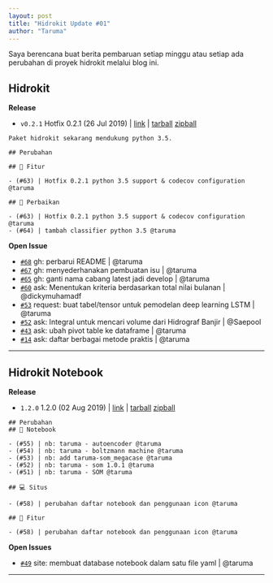 ```yaml
---
layout: post
title: "Hidrokit Update #01"
author: "Taruma"
---
```


Saya berencana buat berita pembaruan setiap minggu atau setiap ada perubahan di proyek hidrokit melalui blog ini. 

## Hidrokit

**Release**
- `v0.2.1` Hotfix 0.2.1 (26 Jul 2019) \| [link](https://github.com/taruma/hidrokit/releases/tag/v0.2.1) \| [tarball](https://api.github.com/repos/taruma/hidrokit/tarball/v0.2.1) [zipball](https://api.github.com/repos/taruma/hidrokit/zipball/v0.2.1)

```
Paket hidrokit sekarang mendukung python 3.5.

## Perubahan

## 🚀 Fitur

- (#63) | Hotfix 0.2.1 python 3.5 support & codecov configuration @taruma

## 🐛 Perbaikan

- (#63) | Hotfix 0.2.1 python 3.5 support & codecov configuration @taruma
- (#64) | tambah classifier python 3.5 @taruma
```

**Open Issue**
- [`#68`](https://github.com/taruma/hidrokit/issues/68) gh: perbarui README \| @taruma
- [`#67`](https://github.com/taruma/hidrokit/issues/67) gh: menyederhanakan pembuatan isu \| @taruma
- [`#65`](https://github.com/taruma/hidrokit/issues/65) gh: ganti nama cabang latest jadi develop \| @taruma
- [`#60`](https://github.com/taruma/hidrokit/issues/60) ask: Menentukan kriteria berdasarkan total nilai bulanan \| @dickymuhamadf
- [`#53`](https://github.com/taruma/hidrokit/issues/53) request: buat tabel/tensor untuk pemodelan deep learning LSTM \| @taruma
- [`#52`](https://github.com/taruma/hidrokit/issues/52) ask: Integral untuk mencari volume dari Hidrograf Banjir \| @Saepool
- [`#43`](https://github.com/taruma/hidrokit/issues/43) ask: ubah pivot table ke dataframe \| @taruma
- [`#14`](https://github.com/taruma/hidrokit/issues/14) ask: daftar berbagai metode praktis \| @taruma

-----

## Hidrokit Notebook

**Release**
- `1.2.0` 1.2.0 (02 Aug 2019) \| [link](https://github.com/taruma/hidrokit-nb/releases/tag/1.2.0) \| [tarball](https://api.github.com/repos/taruma/hidrokit-nb/tarball/1.2.0) [zipball](https://api.github.com/repos/taruma/hidrokit-nb/zipball/1.2.0)

```
## Perubahan
## 📘 Notebook

- (#55) | nb: taruma - autoencoder @taruma
- (#54) | nb: taruma - boltzmann machine @taruma
- (#53) | nb: add taruma-som_megacase @taruma
- (#52) | nb: taruma - som 1.0.1 @taruma
- (#51) | nb: taruma - SOM @taruma

## 💻 Situs

- (#58) | perubahan daftar notebook dan penggunaan icon @taruma

## 🚀 Fitur

- (#58) | perubahan daftar notebook dan penggunaan icon @taruma
```

**Open Issues**

- [`#49`](https://github.com/taruma/hidrokit-nb/issues/49) site: membuat database notebook dalam satu file yaml \| @taruma

-----

